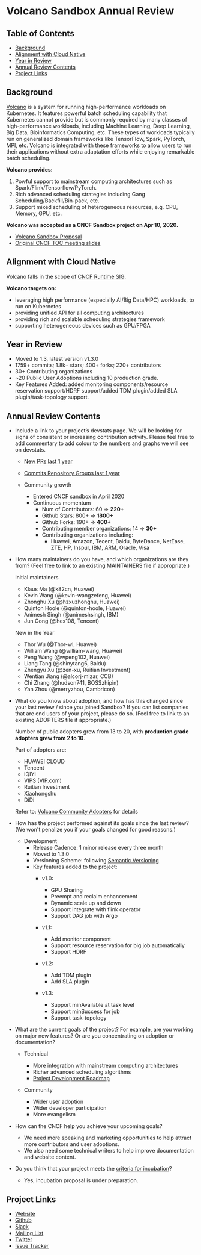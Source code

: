 # Volcano Sandbox Annual Review

## Table of Contents

- [Background](#background)
- [Alignment with Cloud Native](#alignment-with-cloud-native)
- [Year in Review](#year-in-review)
- [Annual Review Contents](#annual-review-contents)
- [Project Links](#project-links)

## Background

[Volcano](https://volcano.sh/en/) is a system for running high-performance workloads on Kubernetes. It features powerful batch scheduling capability that Kubernetes cannot provide but is commonly required by many classes of high-performance workloads, including Machine Learning, Deep Learning, Big Data, Bioinformatics Computing, etc. These types of workloads typically run on generalized domain frameworks like TensorFlow, Spark, PyTorch, MPI, etc. Volcano is integrated with these frameworks to allow users to run their applications without extra adaptation efforts while enjoying remarkable batch scheduling.


**Volcano provides:**
1. Powful support to mainstream computing architectures such as Spark/Flink/Tensorflow/PyTorch.
2. Rich advanced scheduling strategies including Gang Scheduling/Backfill/Bin-pack, etc.
3. Support mixed scheduling of heterogeneous resources, e.g. CPU, Memory, GPU, etc.


**Volcano was accepted as a CNCF Sandbox project on Apr 10, 2020.**
- [Volcano Sandbox Proposal](https://github.com/cncf/toc/blob/main/proposals/volcano.md)
- [Original CNCF TOC meeting slides](https://docs.google.com/presentation/d/1RdplRxmUicu0Y03VoMzap3Fb4amwjvMdLH9K7QxOFiM/edit?usp=sharing)

## Alignment with Cloud Native

Volcano falls in the scope of [CNCF Runtime SIG](https://github.com/cncf/sig-runtime).


**Volcano targets on:**
  - leveraging high performance (especially AI/Big Data/HPC) workloads, to run on Kubernetes
  - providing unified API for all computing architectures
  - providing rich and scalable scheduling strategies framework
  - supporting heterogeneous devices such as GPU/FPGA

## Year in Review
- Moved to 1.3, latest version v1.3.0
- 1759+ commits; 1.8k+ stars; 400+ forks; 220+ contributors
- 30+ Contributing organizations
- ~20 Public User Adoptions including 10 production grade.
- Key Features Added: added monitoring components/resource reservation support/HDRF support/added TDM plugin/added SLA plugin/task-topology support.

## Annual Review Contents

* Include a link to your project’s devstats page. We will be looking for signs of consistent or increasing contribution activity. Please feel free to add commentary to add colour to the numbers and graphs we will see on devstats.

  - [New PRs last 1 year](https://volcano.devstats.cncf.io/d/15/new-prs-in-repository-groups?orgId=1&from=1586448000000&to=1622476799000&var-period=w&var-repogroup_name=All)

  - [Commits Repository Groups last 1 year](https://volcano.devstats.cncf.io/d/2/commits-repository-groups?orgId=1&from=now-1y&to=now&var-period=w&var-repogroups=All)

  - Community growth
    - Entered CNCF sandbox in April 2020
    - Continuous momentum
      - Num of Contributors: 60 => **220+**
      - Github Stars: 800+ => **1800+**
      - Github Forks: 190+ => **400+**
      - Contributing member organizations: 14 => **30+**
      - Contributing organizations including:
        - Huawei, Amazon, Tecent, Baidu, ByteDance, NetEase,   
        ZTE, HP, Inspur, IBM, ARM, Oracle, Visa

* How many maintainers do you have, and which organizations are they from? (Feel free to link to an existing MAINTAINERS file if appropriate.)

  Initial maintainers
  - Klaus Ma (@k82cn, Huawei)
  - Kevin Wang (@kevin-wangzefeng, Huawei)
  - Zhonghu Xu (@hzxuzhonghu, Huawei)
  - Quinton Hoole (@quinton-hoole, Huawei)
  - Animesh Singh (@animeshsingh, IBM)
  - Jun Gong (@hex108, Tencent)

  New in the Year

  - Thor Wu (@Thor-wl, Huawei)
  - William Wang (@william-wang, Huawei)
  - Peng Wang (@wpeng102, Huawei)
  - Liang Tang (@shinytang6, Baidu)
  - Zhengyu Xu (@zen-xu, Ruitian Investment)
  - Wentian Jiang (@alcorj-mizar, CCB)
  - Chi Zhang (@hudson741, BOSSzhipin)
  - Yan Zhou (@merryzhou, Cambricon)


* What do you know about adoption, and how has this changed since your last review / since you joined Sandbox? If you can list companies that are end users of your project, please do so. (Feel free to link to an existing ADOPTERS file if appropriate.)

  Number of public adopters grew from 13 to 20, with **production grade adopters grew from 2 to 10**.

  Part of adopters are:
  - HUAWEI CLOUD
  - Tencent
  - iQIYI
  - VIPS (VIP.com)
  - Ruitian Investment
  - Xiaohongshu
  - DiDi

  Refer to: [Volcano Community Adopters](https://github.com/volcano-sh/volcano/blob/master/docs/community/adopters.md) for details


* How has the project performed against its goals since the last review? (We won't penalize you if your goals changed for good reasons.)

  - Development
    - Release Cadence: 1 minor release every three month
    - Moved to 1.3.0
    - Versioning Scheme: following [Semantic Versioning](https://semver.org/)
    - Key features added to the project:
      - v1.0:
        - GPU Sharing
        - Preempt and reclaim enhancement
        - Dynamic scale up and down
        - Support integrate with flink operator
        - Support DAG job with Argo

      - v1.1:
        - Add monitor component
        - Support resource reservation for big job automatically
        - Support HDRF

      - v1.2:
        - Add TDM plugin
        - Add SLA plugin

      - v1.3:
        - Support minAvailable at task level
        - Support minSuccess for job
        - Support task-topology


* What are the current goals of the project? For example, are you working on major new features? Or are you concentrating on adoption or documentation?

  - Technical
    - More integration with mainstream computing architectures
    - Richer advanced scheduling algorithms
    - [Project Development Roadmap](https://github.com/volcano-sh/volcano/blob/master/docs/community/roadmap.md)

  - Community
    - Wider user adoption
    - Wider developer participation
    - More evangelism


* How can the CNCF help you achieve your upcoming goals?

  - We need more speaking and marketing opportunities to help attract more contributors and user adoptions.
  - We also need some technical writers to help improve documentation and website content.

* Do you think that your project meets the [criteria for incubation](https://github.com/cncf/toc/blob/master/process/graduation_criteria.adoc#incubating-stage)?
  - Yes, incubation proposal is under preparation.

## Project Links
 - [Website](https://volcano.sh/en/)
 - [Github](https://github.com/volcano-sh/volcano)
 - [Slack](https://volcano-sh.slack.com)
 - [Mailing List](https://groups.google.com/forum/#!forum/volcano-sh)
 - [Twitter](https://twitter.com/volcano_sh)
 - [Issue Tracker](https://github.com/volcano-sh/volcano/issues)

